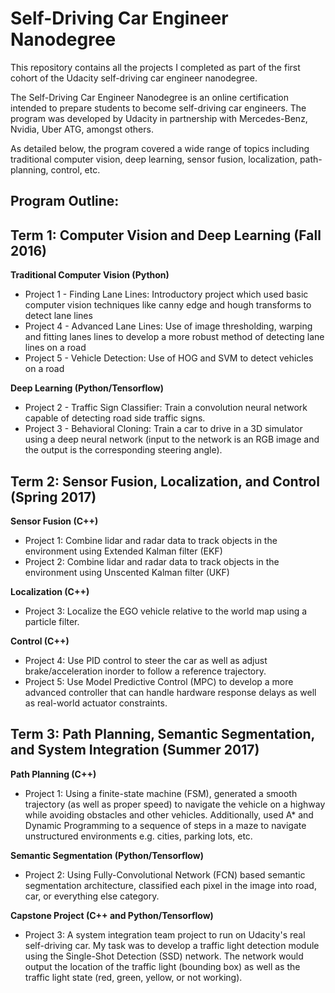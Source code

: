 # Self-Driving Car Engineer Nanodegree
This repository contains all the projects I completed as part of the first cohort of the Udacity self-driving car engineer nanodegree. 

The Self-Driving Car Engineer Nanodegree is an online certification intended to prepare students to become self-driving car engineers. The program was developed by Udacity in partnership with Mercedes-Benz, Nvidia, Uber ATG, amongst others.

As detailed below, the program covered a wide range of topics including traditional computer vision, deep learning, sensor fusion, localization, path-planning, control, etc. 

## Program Outline:

## Term 1: Computer Vision and Deep Learning (Fall 2016)
**Traditional Computer Vision (Python)**
* Project 1 - Finding Lane Lines: Introductory project which used basic computer vision techniques like canny edge and hough transforms to detect lane lines
* Project 4 - Advanced Lane Lines: Use of image thresholding, warping and fitting lanes lines to develop a more robust method of detecting lane lines on a road
* Project 5 - Vehicle Detection: Use of HOG and SVM to detect vehicles on a road

**Deep Learning (Python/Tensorflow)**
* Project 2 - Traffic Sign Classifier: Train a convolution neural network capable of detecting road side traffic signs.
* Project 3 - Behavioral Cloning: Train a car to drive in a 3D simulator using a deep neural network (input to the network is an RGB image and the output is the corresponding steering angle).


## Term 2: Sensor Fusion, Localization, and Control (Spring 2017)
**Sensor Fusion (C++)**
* Project 1: Combine lidar and radar data to track objects in the environment using Extended Kalman filter (EKF) 
* Project 2: Combine lidar and radar data to track objects in the environment using Unscented Kalman filter (UKF) 


**Localization (C++)**
* Project 3: Localize the EGO vehicle relative to the world map using a particle filter.

**Control (C++)**
* Project 4: Use PID control to steer the car as well as adjust brake/acceleration inorder to follow a reference trajectory.
* Project 5: Use Model Predictive Control (MPC) to develop a more advanced controller that can handle hardware response delays as well as real-world actuator constraints. 


## Term 3: Path Planning, Semantic Segmentation, and System Integration (Summer 2017)
**Path Planning (C++)**
* Project 1: Using a finite-state machine (FSM), generated a smooth trajectory (as well as proper speed) to navigate the vehicle on a highway while avoiding obstacles and other vehicles. 
Additionally, used A* and Dynamic Programming to a sequence of steps in a maze to navigate unstructured environments e.g. cities, parking lots, etc.

**Semantic Segmentation (Python/Tensorflow)**
* Project 2: Using Fully-Convolutional Network (FCN) based semantic segmentation architecture, classified each pixel in the image into road, car, or everything else category.

**Capstone Project (C++ and Python/Tensorflow)**
* Project 3: A system integration team project to run on Udacity's real self-driving car. My task was to develop a traffic light detection module using the Single-Shot Detection (SSD) network. The network would output the location of the traffic light (bounding box) as well as the traffic light state (red, green, yellow, or not working).
